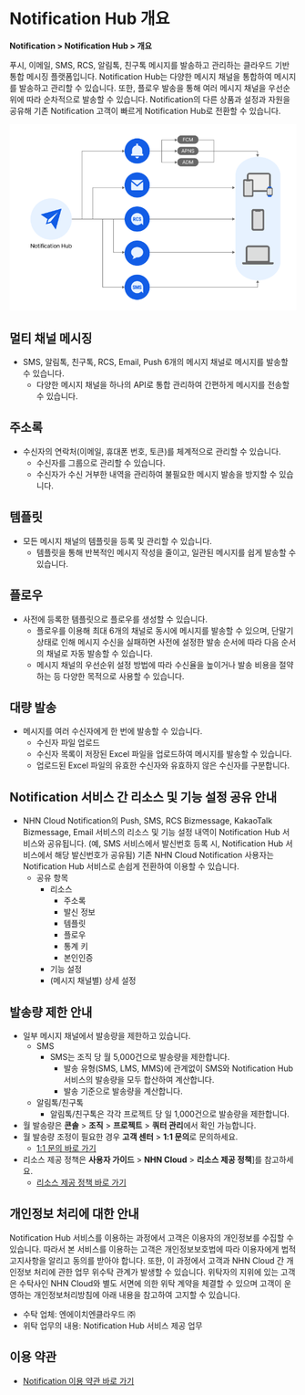<style>
.page__rnb .lst_rnb_item .rnb_item:first-of-type a {
    display: inline !important;
}
</style>
<h1>Notification Hub 개요</h1>

**Notification > Notification Hub > 개요**

푸시, 이메일, SMS, RCS, 알림톡, 친구톡 메시지를 발송하고 관리하는 클라우드 기반 통합 메시징 플랫폼입니다. Notification Hub는 다양한 메시지 채널을 통합하여 메시지를 발송하고 관리할 수 있습니다. 또한, 플로우 발송을 통해 여러 메시지 채널을 우선순위에 따라 순차적으로 발송할 수 있습니다. Notification의 다른 상품과 설정과 자원을 공유해 기존 Notification 고객이 빠르게 Notification Hub로 전환할 수 있습니다.

![전체 구조](../img/overview_800.png)

## 멀티 채널 메시징

* SMS, 알림톡, 친구톡, RCS, Email, Push 6개의 메시지 채널로 메시지를 발송할 수 있습니다.
  * 다양한 메시지 채널을 하나의 API로 통합 관리하여 간편하게 메시지를 전송할 수 있습니다.

## 주소록

* 수신자의 연락처(이메일, 휴대폰 번호, 토큰)를 체계적으로 관리할 수 있습니다.
  * 수신자를 그룹으로 관리할 수 있습니다.
  * 수신자가 수신 거부한 내역을 관리하여 불필요한 메시지 발송을 방지할 수 있습니다.

## 템플릿

* 모든 메시지 채널의 템플릿을 등록 및 관리할 수 있습니다.
  * 템플릿을 통해 반복적인 메시지 작성을 줄이고, 일관된 메시지를 쉽게 발송할 수 있습니다.

## 플로우

* 사전에 등록한 템플릿으로 플로우를 생성할 수 있습니다.
  * 플로우를 이용해 최대 6개의 채널로 동시에 메시지를 발송할 수 있으며, 단말기 상태로 인해 메시지 수신을 실패하면 사전에 설정한 발송 순서에 따라 다음 순서의 채널로 자동 발송할 수 있습니다.
  * 메시지 채널의 우선순위 설정 방법에 따라 수신율을 높이거나 발송 비용을 절약하는 등 다양한 목적으로 사용할 수 있습니다.

## 대량 발송

* 메시지를 여러 수신자에게 한 번에 발송할 수 있습니다.
  * 수신자 파일 업로드
  * 수신자 목록이 저장된 Excel 파일을 업로드하여 메시지를 발송할 수 있습니다.
  * 업로드된 Excel 파일의 유효한 수신자와 유효하지 않은 수신자를 구분합니다.

## Notification 서비스 간 리소스 및 기능 설정 공유 안내

* NHN Cloud Notification의 Push, SMS, RCS Bizmessage, KakaoTalk Bizmessage, Email 서비스의 리소스 및 기능 설정 내역이 Notification Hub 서비스와 공유됩니다. (예, SMS 서비스에서 발신번호 등록 시, Notification Hub 서비스에서 해당 발신번호가 공유됨)
  기존 NHN Cloud Notification 사용자는 Notification Hub 서비스로 손쉽게 전환하여 이용할 수 있습니다.
  * 공유 항목
    * 리소스
      * 주소록
      * 발신 정보
      * 템플릿
      * 플로우
      * 통계 키
      * 본인인증
    *  기능 설정
      * (메시지 채널별) 상세 설정

## 발송량 제한 안내

* 일부 메시지 채널에서 발송량을 제한하고 있습니다.
  * SMS
    * SMS는 조직 당 월 5,000건으로 발송량을 제한합니다.
      * 발송 유형(SMS, LMS, MMS)에 관계없이 SMS와 Notification Hub 서비스의 발송량을 모두 합산하여 계산합니다.
      * 발송 기준으로 발송량을 계산합니다.
  * 알림톡/친구톡
    * 알림톡/친구톡은 각각 프로젝트 당 일 1,000건으로 발송량을 제한합니다.
* 월 발송량은 **콘솔** > **조직** > **프로젝트** > **쿼터 관리**에서 확인 가능합니다.
* 월 발송량 조정이 필요한 경우 **고객 센터** > **1:1 문의**로 문의하세요.
  * [1:1 문의 바로 가기](https://www.nhncloud.com/kr/support/inquiry)
* 리소스 제공 정책은 **사용자 가이드** > **NHN Cloud** > **리소스 제공 정책**]를 참고하세요.
  * [리소스 제공 정책 바로 가기](https://docs.nhncloud.com/ko/nhncloud/ko/resource-policy/)

## 개인정보 처리에 대한 안내

Notification Hub 서비스를 이용하는 과정에서 고객은 이용자의 개인정보를 수집할 수 있습니다. 따라서 본 서비스를 이용하는 고객은 개인정보보호법에 따라 이용자에게 법적 고지사항을 알리고 동의를 받아야 합니다.
또한, 이 과정에서 고객과 NHN Cloud 간 개인정보 처리에 관한 업무 위수탁 관계가 발생할 수 있습니다. 위탁자의 지위에 있는 고객은 수탁사인 NHN Cloud와 별도 서면에 의한 위탁 계약을 체결할 수 있으며 고객이 운영하는 개인정보처리방침에 아래 내용을 참고하여 고지할 수 있습니다.

* 수탁 업체: 엔에이치엔클라우드 ㈜
* 위탁 업무의 내용: Notification Hub 서비스 제공 업무

## 이용 약관

* [Notification 이용 약관 바로 가기](https://kr1-0lodw5frr5-real.api.nhncloudservice.com/popup/terms)
